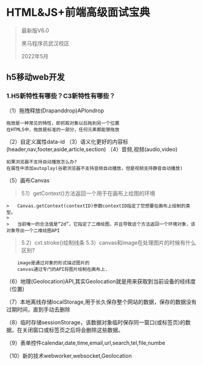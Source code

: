 
# HTML&JS+前端高级面试宝典
>
>最新版V6.0
>
>黑马程序员武汉校区
>
>2022年5月
>

## h5移动web开发
### 1.H5新特性有哪些？C3新特性有哪些？

（1）拖拽释放(Drapanddrop)APIondrop
```
拖放是一种常见的特性，即抓取对象以后拖到另一个位置
在HTML5中，拖放是标准的一部分，任何元素都能够拖放
```
（2）自定义属性data-id
（3）语义化更好的内容标(header,nav,footer,aside,article,section)
（4）音频,视频(audio,video)
```
如果浏览器不支持自动播放怎么办?
在属性中添加autoplay(谷歌浏览器不支持音频自动播放，但是视频支持静音自动播放)
```
（5）画布Canvas
>
>	 5.1）getContext()方法返回一个用于在画布上绘图的环境
```
>	Canvas.getContext(contextID)参数contextID指定了您想要在画布上绘制的类型。
>
>	当前唯一的合法值是“2d”，它指定了二维绘图，并且导致这个方法返回一个环境对象，该对象导出一个二维绘图API
```
>	5.2）cxt.stroke()绘制线条
>	5.3）canvas和image在处理图片的时候有什么区别?
```
	image是通过对象的形式描述图片的
	canvas通过专门的API将图片绘制在画布上.
```
（6）地理(Geolocation)API,其实Geolocation就是用来获取到当前设备的经纬度（位置)

（7）本地离线存储localStorage,用于长久保存整个网站的数据，保存的数据没有过期时间，直到手动去删除

（8）临时存储sessionStorage，该数据对象临时保存同一窗口(或标签页)的数据，在关闭窗口或标签页之后将会删除这些数据。

（9）表单控件calendar,date,time,email,url,search,tel,file,numbe

（10）新的技术webworker,websocket,Geolocation